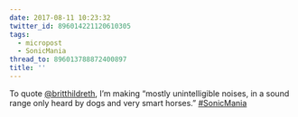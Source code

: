 ```yaml
---
date: 2017-08-11 10:23:32
twitter_id: 896014221120610305
tags:
  - micropost
  - SonicMania
thread_to: 896013788872400897
title: ''
---
```


To quote [@britthildreth](https://twitter.com/britthildreth), I’m making “mostly unintelligible noises, in a sound range only heard by dogs and very smart horses.” [#SonicMania](https://twitter.com/hashtag/SonicMania)
